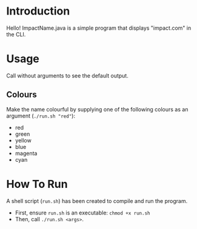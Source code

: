 # Introduction
Hello! ImpactName.java is a simple program that displays "impact.com" in the
CLI.

# Usage
Call without arguments to see the default output.

## Colours
Make the name colourful by supplying one of the following colours as an
argument (`./run.sh "red"`):
  - red
  - green
  - yellow
  - blue
  - magenta
  - cyan

# How To Run
A shell script (`run.sh`) has been created to compile and run the program.
- First, ensure `run.sh` is an executable: `chmod +x run.sh`
- Then, call `./run.sh <args>`.

